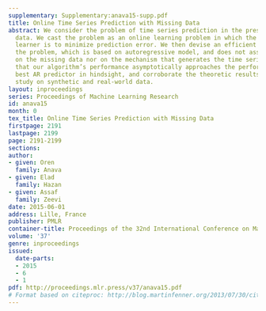 ```yaml
---
supplementary: Supplementary:anava15-supp.pdf
title: Online Time Series Prediction with Missing Data
abstract: We consider the problem of time series prediction in the presence of missing
  data. We cast the problem as an online learning problem in which the goal of the
  learner is to minimize prediction error. We then devise an efficient algorithm for
  the problem, which is based on autoregressive model, and does not assume any structure
  on the missing data nor on the mechanism that generates the time series. We show
  that our algorithm’s performance asymptotically approaches the performance of the
  best AR predictor in hindsight, and corroborate the theoretic results with an empirical
  study on synthetic and real-world data.
layout: inproceedings
series: Proceedings of Machine Learning Research
id: anava15
month: 0
tex_title: Online Time Series Prediction with Missing Data
firstpage: 2191
lastpage: 2199
page: 2191-2199
sections: 
author:
- given: Oren
  family: Anava
- given: Elad
  family: Hazan
- given: Assaf
  family: Zeevi
date: 2015-06-01
address: Lille, France
publisher: PMLR
container-title: Proceedings of the 32nd International Conference on Machine Learning
volume: '37'
genre: inproceedings
issued:
  date-parts:
  - 2015
  - 6
  - 1
pdf: http://proceedings.mlr.press/v37/anava15.pdf
# Format based on citeproc: http://blog.martinfenner.org/2013/07/30/citeproc-yaml-for-bibliographies/
---
```

